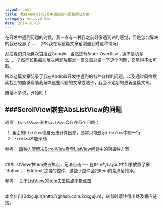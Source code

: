 ```yaml
---
layout: post
title: 我在Android开发中遇到的问题和解决方案
category: Android Dev
date: 2014-10-05
---
```


在开发中遇到问题的时候，我一直有一种我之前好像遇到过的感觉，但是怎么解决的我已经忘了……（PS.我在写这篇文章前刚遇到过这种情况）

然后我们只能再次百度或Google，当然还有Stack Overflow；这不是坑爹么……？然而如果每次解决问题后都发一篇文章总结一下这个问题，又觉得不太可取。

所以这篇文章记录了我在Android开发中遇到的各种各样的问题，以及通过网络搜索找到的能够帮助我解决这些问题的文章或贴子，我会不定期的更新这篇文章。

废话不多说，开始吧！

<!-- more -->

###ScrollView嵌套AbsListView的问题
---
通常，`ScrollView`嵌套`ListView`会存在两个问题：

1. 里面的`ListView`高度无法计算出来，通常只能显示`ListView`中的一行
2. `ListView`不能滚动

参考：
[四种方案解决ScrollView嵌套ListView问题](http://www.apkbus.com/android-161576-1-1.html)中的第四种方案

<br/>
###ListView中Item失去焦点，无法点击
---
在Item的Layout中如果放置了像`Button`，`EditText`之类的控件，这些子控件会把Item的焦点给抢掉。

参考：
[关于ListView的Item失去焦点不能点击](http://blog.csdn.net/beijingshi1/article/details/10431589)



<br/>
本文出自[2dxgujun](http://github.com/2dxgujun)，转载时请注明出处及相应链接。
